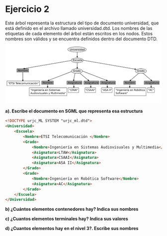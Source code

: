 # Ejercicio 2

Este árbol representa la estructura del tipo de documento universidad, que está definido en el archivo llamado universidad.dtd. Los nombres de las etiquetas de cada elemento del árbol están escritos en los nodos. Estos nombres son válidos y se encuentra definidos dentro del documento DTD.
![](ej2-enunciado.png)

**a). Escribe el documento en SGML que representa esa estructura**

```html
<!DOCTYPE urjc_ML SYSTEM "urjc_ml.dtd">
<Universidad> 
    <Escuela> 
        <Nombre>ETSI Telecomunicación </Nombre>
        <Grado> 
            <Nombre>Ingeniería en Sistemas Audiovisuales y Multimedia</Nombre>
            <Asignatura>LTAW</Asignatura>
            <Asignatura>CSAAI</Asignatura>
            <Asignatura>ASA II</Asignatura>
        </Grado>
        <Grado>
            <Nombre>Ingeniería en Robótica Software</Nombre>
            <Asignatura>AC</Asignatura>
        </Grado>
    </Escuela>
</Universidad>
```

**b) ¿Cuántos elementos contenedores hay? Indica sus nombres**


**c) ¿Cuantos elementos terminales hay? Indica sus valores**


**d) ¿Cuantos elementos hay en el nivel 3?. Escribe sus nombres**
